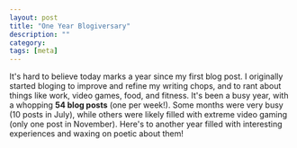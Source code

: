 ```yaml
---
layout: post
title: "One Year Blogiversary"
description: ""
category: 
tags: [meta]
---
```


It's hard to believe today marks a year since my first blog post. I originally started bloging to improve and refine my writing chops, and to rant about things like work, video games, food, and fitness. It's been a busy year, with a whopping **54 blog posts** (one per week!). Some months were very busy (10 posts in July), while others were likely filled with extreme video gaming (only one post in November). Here's to another year filled with interesting experiences and waxing on poetic about them!